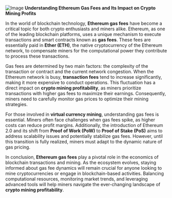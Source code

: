 
![Image](https://github.com/user-attachments/assets/31692037-0104-4703-abd1-696b6a7dd41b)
**Understanding Ethereum Gas Fees and Its Impact on Crypto Mining Profits**

In the world of blockchain technology, **Ethereum gas fees** have become a critical topic for both crypto enthusiasts and miners alike. Ethereum, as one of the leading blockchain platforms, uses a unique mechanism to execute transactions and smart contracts known as **gas fees**. These fees are essentially paid in **Ether (ETH)**, the native cryptocurrency of the Ethereum network, to compensate miners for the computational power they contribute to process these transactions.

Gas fees are determined by two main factors: the complexity of the transaction or contract and the current network congestion. When the Ethereum network is busy, **transaction fees** tend to increase significantly, making it more expensive to conduct operations. This fluctuation has a direct impact on **crypto mining profitability**, as miners prioritize transactions with higher gas fees to maximize their earnings. Consequently, miners need to carefully monitor gas prices to optimize their mining strategies.

For those involved in **virtual currency mining**, understanding gas fees is essential. Miners often face challenges when gas fees spike, as higher costs can reduce profit margins. Additionally, the introduction of Ethereum 2.0 and its shift from **Proof of Work (PoW)** to **Proof of Stake (PoS)** aims to address scalability issues and potentially stabilize gas fees. However, until this transition is fully realized, miners must adapt to the dynamic nature of gas pricing.

In conclusion, **Ethereum gas fees** play a pivotal role in the economics of blockchain transactions and mining. As the ecosystem evolves, staying informed about gas fee dynamics will remain crucial for anyone looking to mine cryptocurrencies or engage in blockchain-based activities. Balancing computational resources, monitoring market trends, and leveraging advanced tools will help miners navigate the ever-changing landscape of **crypto mining profitability**.